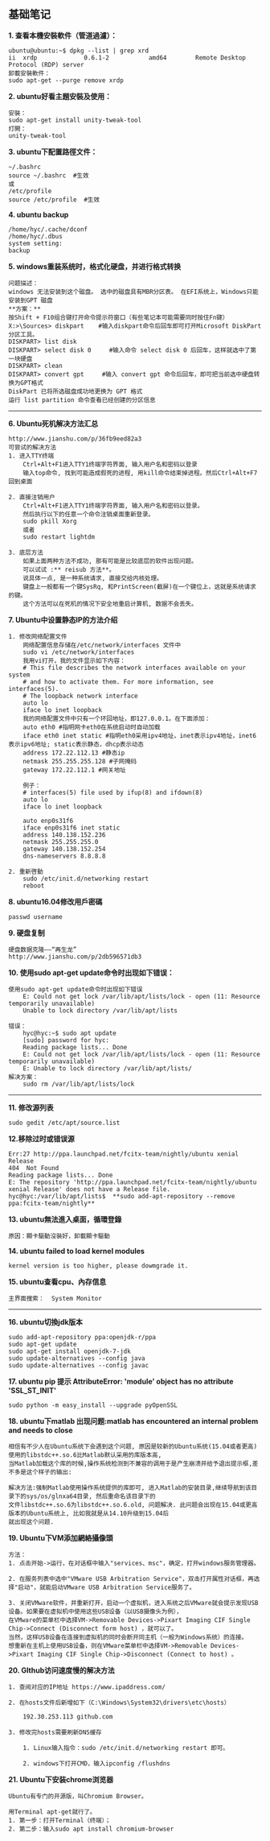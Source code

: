 ## 基础笔记 

**1. 查看本機安裝軟件（管道過濾）：**

    ubuntu@ubuntu:~$ dpkg --list | grep xrd
    ii  xrdp             0.6.1-2           amd64        Remote Desktop Protocol (RDP) server
    卸載安裝軟件：
    sudo apt-get --purge remove xrdp

**2. ubuntu好看主題安裝及使用：**

    安裝：
    sudo apt-get install unity-tweak-tool
    打開：
    unity-tweak-tool

**3. ubuntu下配置路徑文件：**

    ~/.bashrc
    source ~/.bashrc  #生效
    或
    /etc/profile
    source /etc/profile  #生效

**4. ubuntu backup**
  
    /home/hyc/.cache/dconf
    /home/hyc/.dbus
    system setting:
    backup

**5. windows重装系统时，格式化硬盘，并进行格式转换**

    问题描述：    
    windows 无法安装到这个磁盘。 选中的磁盘具有MBR分区表。 在EFI系统上，Windows只能安装到GPT 磁盘
    **方案：**
    按Shift + F10组合键打开命令提示符窗口（有些笔记本可能需要同时按住Fn键）    
    X:>\Sources> diskpart    #输入diskpart命令后回车即可打开Microsoft DiskPart分区工具。    
    DISKPART> list disk    
    DISKPART> select disk 0     #输入命令 select disk 0 后回车，这样就选中了第一块硬盘    
    DISKPART> clean    
    DISKPART> convert gpt     #输入 convert gpt 命令后回车，即可把当前选中硬盘转换为GPT格式    
    DiskPart 已将所选磁盘成功地更换为 GPT 格式    
    运行 list partition 命令查看已经创建的分区信息

---

**6. Ubuntu死机解决方法汇总**

    http://www.jianshu.com/p/36fb9eed82a3
    可尝试的解决方法
    1. 进入TTY终端
        Ctrl+Alt+F1进入TTY1终端字符界面, 输入用户名和密码以登录
        输入top命令, 找到可能造成假死的进程, 用kill命令结束掉进程。然后Ctrl+Alt+F7回到桌面

    2. 直接注销用户
        Ctrl+Alt+F1进入TTY1终端字符界面, 输入用户名和密码以登录。
        然后执行以下的任意一个命令注销桌面重新登录。
        sudo pkill Xorg
        或者
        sudo restart lightdm

    3. 底层方法
        如果上面两种方法不成功, 那有可能是比较底层的软件出现问题。
        可以试试 :** reisub 方法**。
        说具体一点, 是一种系统请求, 直接交给内核处理。
        键盘上一般都有一个键SysRq, 和PrintScreen(截屏)在一个键位上，这就是系统请求的键。
        这个方法可以在死机的情况下安全地重启计算机, 数据不会丢失。

**7. Ubuntu中设置静态IP的方法介绍**

    1. 修改网络配置文件 
        网络配置信息存储在/etc/network/interfaces 文件中 
        sudo vi /etc/network/interfaces 
        我用vi打开，我的文件显示如下内容： 
        # This file describes the network interfaces available on your system 
        # and how to activate them. For more information, see interfaces(5). 
        # The loopback network interface 
        auto lo 
        iface lo inet loopback 
        我的网络配置文件中只有一个环回地址，即127.0.0.1。在下面添加： 
        auto eth0 #指明网卡eth0在系统启动时自动加载 
        iface eth0 inet static #指明eth0采用ipv4地址，inet表示ipv4地址，inet6表示ipv6地址; static表示静态，dhcp表示动态 
        address 172.22.112.13 #静态ip 
        netmask 255.255.255.128 #子网掩码 
        gateway 172.22.112.1 #网关地址 
  
        例子：
        # interfaces(5) file used by ifup(8) and ifdown(8)
        auto lo
        iface lo inet loopback

        auto enp0s31f6
        iface enp0s31f6 inet static
        address 140.138.152.236
        netmask 255.255.255.0
        gateway 140.138.152.254
        dns-nameservers 8.8.8.8
  
    2. 重新啓動
        sudo /etc/init.d/networking restart
        reboot
  
  
**8. ubuntu16.04修改用戶密碼**

    passwd username
  
  
**9. 硬盘复制**

    硬盘数据克隆——“再生龙”
    http://www.jianshu.com/p/2db596571db3
    
**10. 使用sudo apt-get update命令时出现如下错误：**

    使用sudo apt-get update命令时出现如下错误
        E: Could not get lock /var/lib/apt/lists/lock - open (11: Resource temporarily unavailable)
        Unable to lock directory /var/lib/apt/lists

    错误：
        hyc@hyc:~$ sudo apt update
        [sudo] password for hyc:    
        Reading package lists... Done
        E: Could not get lock /var/lib/apt/lists/lock - open (11: Resource temporarily unavailable)
        E: Unable to lock directory /var/lib/apt/lists/
    解决方案：
        sudo rm /var/lib/apt/lists/lock

---

**11. 修改源列表**

    sudo gedit /etc/apt/source.list

**12.移除过时或错误源**
    
    Err:27 http://ppa.launchpad.net/fcitx-team/nightly/ubuntu xenial Release       
    404  Not Found
    Reading package lists... Done
    E: The repository 'http://ppa.launchpad.net/fcitx-team/nightly/ubuntu xenial Release' does not have a Release file.
    hyc@hyc:/var/lib/apt/lists$  **sudo add-apt-repository --remove ppa:fcitx-team/nightly**

**13. ubuntu無法進入桌面，循環登錄**

    原因：顯卡驅動沒裝好，卸載顯卡驅動
  
**14. ubuntu failed to load kernel modules**

    kernel version is too higher, please dowmgrade it.
  
**15. ubuntu查看cpu、內存信息**

    主界面搜索：  System Monitor

---

**16. ubuntu切換jdk版本**

    sudo add-apt-repository ppa:openjdk-r/ppa  
    sudo apt-get update   
    sudo apt-get install openjdk-7-jdk 
    sudo update-alternatives --config java
    sudo update-alternatives --config javac
 
**17. ubuntu pip 提示 AttributeError: 'module' object has no attribute 'SSL_ST_INIT'**

    sudo python -m easy_install --upgrade pyOpenSSL

**18. ubuntu下matlab 出现问题:matlab has encountered an internal problem and needs to close**
    
    相信有不少人在Ubuntu系统下会遇到这个问题, 原因是较新的Ubuntu系统(15.04或者更高)使用的libstdc++.so.6比Matlab默认采用的库版本高, 
    当Matlab加载这个库的时候,操作系统检测到不兼容的调用于是产生崩溃并给予退出提示框,差不多是这个样子的输出:

    解决方法:强制Matlab使用操作系统提供的库即可, 进入Matlab的安装目录,继续导航到该目录下的sys/os/glnxa64目录, 然后重命名该目录下的
    文件libstdc++.so.6为libstdc++.so.6.old, 问题解决. 此问题会出现在15.04或更高版本的Ubuntu系统上, 比如我就是从14.10升级到15.04后
    就出现这个问题.

**19. Ubuntu下VM添加網絡攝像頭**

    方法：
    1. 点击开始->运行，在对话框中输入"services、msc"，确定，打开windows服务管理器。
    
    2. 在服务列表中选中"VMware USB Arbitration Service"，双击打开属性对话框，再选择"启动"，就能启动VMware USB Arbitration Service服务了。
    
    3. 关闭VMware软件，并重新打开，启动一个虚拟机，进入系统之后VMware就会提示发现USB设备。如果要在虚拟机中使用这些USB设备（以USB摄像头为例），
    在VMware的菜单栏中选择VM->Removable Devices->Pixart Imaging CIF Single Chip->Connect (Disconnect form host) ，就可以了。
    当然，这样USB设备在连接到虚拟机的同时会断开同主机（一般为Windows系统）的连接。
    想重新在主机上使用USB设备，则在VMware菜单栏中选择VM->Removable Devices->Pixart Imaging CIF Single Chip->Disconnect (Connect to host) 。

**20. GIthub访问速度慢的解决方法**

    1. 查阅对应的IP地址 https://www.ipaddress.com/

    2. 在hosts文件后新增如下（C:\Windows\System32\drivers\etc\hosts）

        192.30.253.113 github.com
    
    3. 修改完hosts需要刷新DNS缓存

        1. Linux输入指令：sudo /etc/init.d/networking restart 即可。

        2. windows下打开CMD，输入ipconfig /flushdns

**21. Ubuntu下安装chrome浏览器**

    Ubuntu有专门的开源版，叫Chromium Browser。
    
    用Terminal apt-get就行了。
    1. 第一步：打开Terminal（终端）；
    2. 第二步：输入sudo apt install chromium-browser
